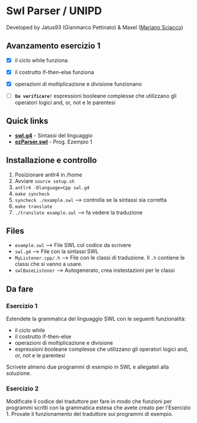 # Swl Parser / UNIPD

Developed by Jatus93 (Gianmarco Pettinato) & Maxel ([Mariano Sciacco](https://marianosciacco.it))


## Avanzamento esercizio 1

- [x] il ciclo while funziona
- [x] il costrutto if-then-else funziona
- [x] operazioni di moltiplicazione e divisione funzionano
- [ ] **`Da verificare!`** espressioni booleane complesse che utilizzano gli operatori logici and, or, not e le parentesi


## Quick links 

- **[swl.g4](https://github.com/Maxelweb/SwlParserUNIPD/blob/master/antlr4/swl/swl.g4)** - Sintassi del linguaggio
- **[ezParser.swl](https://github.com/Maxelweb/SwlParserUNIPD/blob/master/antlr4/swl/ezParser.swl)** - Prog. Ezempio 1


## Installazione e controllo

1. Posizionare antlr4 in /home
2. Avviare `source setup.sh`
3. `antlr4 -Dlanguage=Cpp swl.g4`
4. `make syncheck`
5. `syncheck ./example.swl` --> controlla se la sintassi sia corretta
6. `make translate`
7. `./translate example.swl` --> fa vedere la traduzione

## Files

- `example.swl` --> File SWL col codice da scrivere
- `swl.g4` --> File con la sintassi SWL
- `MyListener.cpp/.h` --> File con le classi di traduzione. Il `.h` contiene le classi che si vanno a usare.
- `swlBaseListener` --> Autogenerato, crea instestazioni per le classi

## Da fare

### Esercizio 1

Estendete la grammatica del linguaggio SWL con le seguenti funzionalità:

- il ciclo while
- il costrutto if-then-else
- operazioni di moltiplicazione e divisione
- espressioni booleane complesse che utilizzano gli operatori logici and, or, not e le parentesi

Scrivete almeno due programmi di esempio in SWL e allegateli alla soluzione.

### Esercizio 2

Modificate il codice del traduttore per fare in modo che funzioni per programmi scritti con la grammatica estesa che avete creato per l'Esercizio 1. Provate il funzionamento del traduttore sui programmi di esempio.

